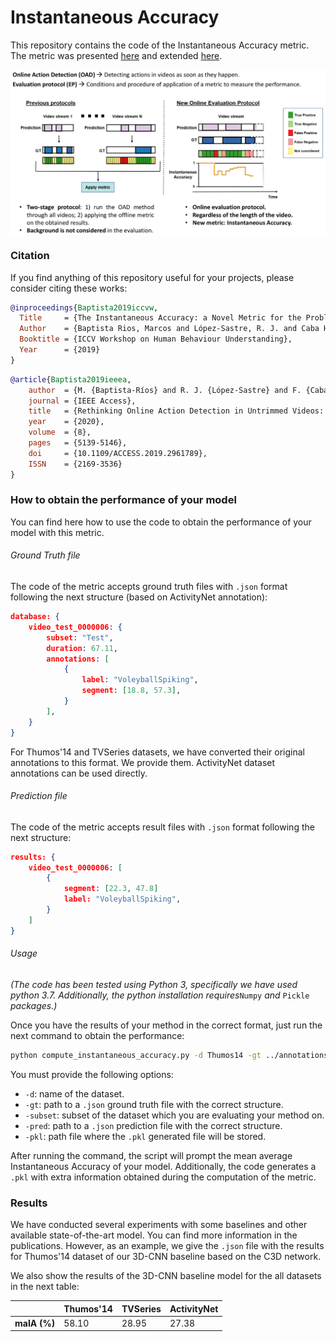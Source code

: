 # Instantaneous Accuracy

This repository contains the code of the Instantaneous Accuracy metric. The metric was presented [here](http://openaccess.thecvf.com/content_ICCVW_2019/papers/HBU/Baptista-Rios_The_Instantaneous_Accuracy_a_Novel_Metric_for_the_Problem_of_ICCVW_2019_paper.pdf) and extended [here](https://ieeexplore.ieee.org/document/8939455).

<p align="center">
  <img src="./png/ia.png" alt="Online Evaluation for Online Action Detection" title="Instantaneous Accuracy" width="652" zoom="343" align="center" />
</p>


### Citation

If you find anything of this repository useful for your projects, please consider citing these works:

```bibtex
@inproceedings{Baptista2019iccvw,
  Title     = {The Instantaneous Accuracy: a Novel Metric for the Problem of Online Human Behaviour Recognition in Untrimmed Videos},
  Author    = {Baptista Rios, Marcos and López-Sastre, R. J. and Caba Heilbron, Fabian and van Gemert, Jan},
  Booktitle = {ICCV Workshop on Human Behaviour Understanding},
  Year      = {2019}
}
```

```bibtex
@article{Baptista2019ieeea,
	author  = {M. {Baptista-Ríos} and R. J. {López-Sastre} and F. {Caba Heilbron} and J. C. {Van Gemert} and F. J. {Acevedo-Rodríguez} and S. {Maldonado-Bascón}},
	journal = {IEEE Access},
	title   = {Rethinking Online Action Detection in Untrimmed Videos: A Novel Online Evaluation Protocol},
	year	= {2020},
	volume  = {8},
	pages   = {5139-5146},
	doi     = {10.1109/ACCESS.2019.2961789},
	ISSN	= {2169-3536}
}
```

### How to obtain the performance of your model

You can find here how to use the code to obtain the performance of your model with this metric.

###### Ground Truth file

The code of the metric accepts ground truth files with `.json` format following the next structure (based on ActivityNet annotation):

```json
database: {
    video_test_0000006: {
        subset: "Test",
        duration: 67.11,
        annotations: [
            {
                label: "VoleyballSpiking",
                segment: [18.8, 57.3],
            }
        ],
    }
}
```

For Thumos'14 and TVSeries datasets, we have converted their original annotations to this format. We provide them. ActivityNet dataset annotations can be used directly.

###### Prediction file

The code of the metric accepts result files with `.json` format following the next structure:

```json
results: {
    video_test_0000006: [
        {
            segment: [22.3, 47.8]
            label: "VoleyballSpiking",
        }
    ]
}
```

###### Usage

*(The code has been tested using Python 3, specifically we have used python 3.7. Additionally, the python installation requires*`Numpy` *and* `Pickle` *packages.)*

Once you have the results of your method in the correct format, just run the  next command to obtain the performance:

```bash
python compute_instantaneous_accuracy.py -d Thumos14 -gt ../annotations/gt-thumos14.json -subset Test -pred ../data/c3d-thumos14.json -pkl ./c3d-thumos14-ia.pkl

```

You must provide the following options:

- `-d`: name of the dataset.
- `-gt`: path to a `.json` ground truth file with the correct structure.
- `-subset`: subset of the dataset which you are evaluating your method on.
- `-pred`: path to a `.json` prediction file with the correct structure.
- `-pkl`: path file where the `.pkl` generated file will be stored.

After running the command, the script will prompt the mean average Instantaneous Accuracy of your model. Additionally, the code generates a `.pkl` with extra information obtained during the computation of the metric.

### Results

We have conducted several experiments with some baselines and other available state-of-the-art model. You can find more information in the publications. However, as an example, we give the `.json` file with the results for Thumos'14 dataset of our 3D-CNN baseline based on the C3D network. 

We also show the results of the 3D-CNN baseline model for the all datasets in the next table:

|              | Thumos'14 | TVSeries | ActivityNet |
| ------------ | --------- | -------- | ----------- |
| **maIA (%)** | 58.10     | 28.95    | 27.38       |


